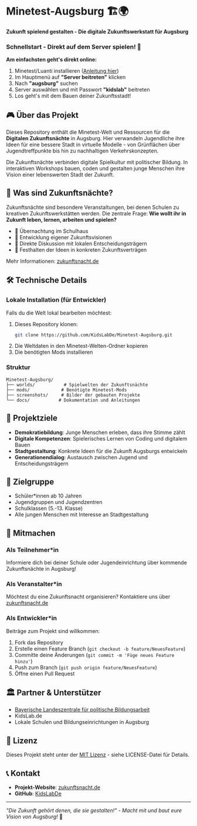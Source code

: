 # Minetest-Augsburg 🏗️🌍

**Zukunft spielend gestalten - Die digitale Zukunftswerkstatt für Augsburg**

### Schnellstart - Direkt auf dem Server spielen! 🚀

**Am einfachsten geht's direkt online:**

1. Minetest/Luanti installieren ([Anleitung hier](https://handbuch.kidslab.de/minetest/allgemeines))
2. Im Hauptmenü auf **"Server beitreten"** klicken
3. Nach **"augsburg"** suchen
4. Server auswählen und mit Passwort **"kidslab"** beitreten
5. Los geht's mit dem Bauen deiner Zukunftsstadt!


## 🎮 Über das Projekt

Dieses Repository enthält die Minetest-Welt und Ressourcen für die **Digitalen Zukunftsnächte** in Augsburg. Hier verwandeln Jugendliche ihre Ideen für eine bessere Stadt in virtuelle Modelle - von Grünflächen über Jugendtreffpunkte bis hin zu nachhaltigen Verkehrskonzepten.

Die Zukunftsnächte verbinden digitale Spielkultur mit politischer Bildung. In interaktiven Workshops bauen, coden und gestalten junge Menschen ihre Vision einer lebenswerten Stadt der Zukunft.

## 🌟 Was sind Zukunftsnächte?

Zukunftsnächte sind besondere Veranstaltungen, bei denen Schulen zu kreativen Zukunftswerkstätten werden. Die zentrale Frage: **Wie wollt ihr in Zukunft leben, lernen, arbeiten und spielen?**

- 🏫 Übernachtung im Schulhaus
- 🎯 Entwicklung eigener Zukunftsvisionen
- 💬 Direkte Diskussion mit lokalen Entscheidungsträgern
- 📜 Festhalten der Ideen in konkreten Zukunftsverträgen

Mehr Informationen: [zukunftsnacht.de](https://zukunftsnacht.de/)

## 🛠️ Technische Details

### Lokale Installation (für Entwickler)

Falls du die Welt lokal bearbeiten möchtest:

1. Dieses Repository klonen:
   ```bash
   git clone https://github.com/KidsLabDe/Minetest-Augsburg.git
   ```
2. Die Weltdaten in den Minetest-Welten-Ordner kopieren
3. Die benötigten Mods installieren

### Struktur

```
Minetest-Augsburg/
├── worlds/           # Spielwelten der Zukunftsnächte
├── mods/            # Benötigte Minetest-Mods
├── screenshots/     # Bilder der gebauten Projekte
└── docs/           # Dokumentation und Anleitungen
```

## 🎯 Projektziele

- **Demokratiebildung**: Junge Menschen erleben, dass ihre Stimme zählt
- **Digitale Kompetenzen**: Spielerisches Lernen von Coding und digitalem Bauen
- **Stadtgestaltung**: Konkrete Ideen für die Zukunft Augsburgs entwickeln
- **Generationendialog**: Austausch zwischen Jugend und Entscheidungsträgern

## 👥 Zielgruppe

- Schüler*innen ab 10 Jahren
- Jugendgruppen und Jugendzentren
- Schulklassen (5.-13. Klasse)
- Alle jungen Menschen mit Interesse an Stadtgestaltung

## 🤝 Mitmachen

### Als Teilnehmer*in

Informiere dich bei deiner Schule oder Jugendeinrichtung über kommende Zukunftsnächte in Augsburg!

### Als Veranstalter*in

Möchtest du eine Zukunftsnacht organisieren? Kontaktiere uns über [zukunftsnacht.de](https://zukunftsnacht.de/)

### Als Entwickler*in

Beiträge zum Projekt sind willkommen:

1. Fork das Repository
2. Erstelle einen Feature Branch (`git checkout -b feature/NeuesFeature`)
3. Committe deine Änderungen (`git commit -m 'Füge neues Feature hinzu'`)
4. Push zum Branch (`git push origin feature/NeuesFeature`)
5. Öffne einen Pull Request

## 🏛️ Partner & Unterstützer

- [Bayerische Landeszentrale für politische Bildungsarbeit](https://www.blz.bayern.de/)
- KidsLab.de
- Lokale Schulen und Bildungseinrichtungen in Augsburg

## 📄 Lizenz

Dieses Projekt steht unter der [MIT Lizenz](LICENSE) - siehe LICENSE-Datei für Details.

## 📞 Kontakt

- **Projekt-Website**: [zukunftsnacht.de](https://zukunftsnacht.de/)
- **GitHub**: [KidsLabDe](https://github.com/KidsLabDe)

---

*"Die Zukunft gehört denen, die sie gestalten!" - Macht mit und baut eure Vision von Augsburg!* 🚀
